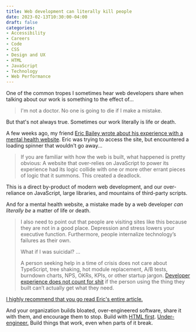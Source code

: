 ```yaml
---
title: Web development can literally kill people
date: 2023-02-13T10:30:00-04:00
draft: false
categories:
- Accessibility
- Careers
- Code
- CSS
- Design and UX
- HTML
- JavaScript
- Technology
- Web Performance
---
```


One of the common tropes I sometimes hear web developers share when talking about our work is something to the effect of...

> I'm not a doctor. No one is going to die if I make a mistake.

But that's not always true. Sometimes our work literally is life or death.

A few weeks ago, my friend [Eric Bailey wrote about his experience with a mental health website](https://ericwbailey.website/published/modern-health-frameworks-performance-and-harm/). Eric was trying to access the site, but encountered a loading spinner that wouldn't go away...

> If you are familiar with how the web is built, what happened is pretty obvious: A website that over-relies on JavaScript to power its experience had its logic collide with one or more other errant pieces of logic that it summons. This created a deadlock.

This is a direct by-product of modern web development, and our over-reliance on JavaScript, large libraries, and mountains of third-party scripts.

And for a mental health website, a mistake made by a web developer _can literally be_ a matter of life or death.

> I also need to point out that people are visiting sites like this because they are not in a good place. Depression and stress lowers your executive function. Furthermore, people internalize technology’s failures as their own.
>
> What if I was suicidal? ...
> 
> A person seeking help in a time of crisis does not care about TypeScript, tree shaking, hot module replacement, A/B tests, burndown charts, NPS, OKRs, KPIs, or other startup jargon. [Developer experience does not count for shit](https://andy-bell.co.uk/speed-for-who/) if the person using the thing they built can’t actually get what they need.

[I highly recommend that you go read Eric's entire article.](https://ericwbailey.website/published/modern-health-frameworks-performance-and-harm/)

And your organization builds bloated, over-engineered software, share it with them, and encourage them to stop. Build with [HTML first](/html-first/). [Under-engineer.](/under-engineer/) Build things that work, even when parts of it break.